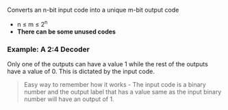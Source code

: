 Converts an n-bit input code into a unique m-bit output code
- n $\leq$ m $\leq$ 2<sup>n</sup> 
- **There can be some unused codes**

### Example: A 2:4 Decoder
Only one of the outputs can have a value 1 while the rest of the outputs have a value of 0. This is dictated by the input code.

> Easy way to remember how it works - The input code is a binary number and the output label that has a value same as the input binary number will have an output of 1.


